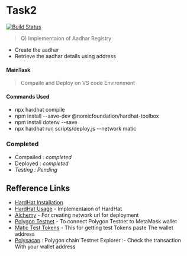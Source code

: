 # Task2

[![Build Status](https://travis-ci.org/joemccann/dillinger.svg?branch=master)](https://travis-ci.org/joemccann/dillinger)

> Q) Implementaion of Aadhar Registry
- Create the aadhar
- Retrieve the aadhar details using address

#### MainTask

> Compaile and Deploy on VS code Environment

#### Commands Used

 - npx hardhat compile
 - npm install --save-dev @nomicfoundation/hardhat-toolbox
 - npm install dotenv --save
 - npx hardhat run scripts/deploy.js --network matic


### Completed
- Compailed : _completed_
- Deployed : _completed_
- _Testing : Pending_

## Refference Links

- [HardHat Installation](https://hardhat.org/hardhat-runner/docs/getting-started) 
- [HardHat Usage](https://hardhat.org/hardhat-runner/docs/getting-started) - Implementaion of HardHat 
- [Alchemy](https://www.alchemy.com/) - For creating network url for deployment
- [Polygon Testnet](https://blog.polysynth.com/how-to-connect-polygon-testnet-to-metamask-wallet-472bca410d64) - To connect Polygon Testnet to MetaMask wallet
- [Matic Test Tokens](https://faucet.polygon.technology/) - This for getting test Tokens paste The wallet address
- [Polysacan](https://mumbai.polygonscan.com/) : Polygon chain Testnet Explorer :- Check the transaction With your wallet address